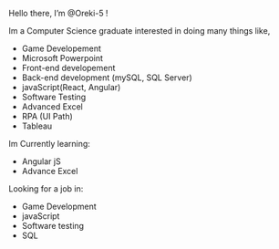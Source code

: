 Hello there, I’m @Oreki-5 !

Im a Computer Science graduate interested in doing many things like,
- Game Developement
- Microsoft Powerpoint
- Front-end developement
- Back-end development (mySQL, SQL Server)
- javaScript(React, Angular)
- Software Testing
- Advanced Excel
- RPA (UI Path)
- Tableau

Im Currently learning:
- Angular jS
- Advance Excel

Looking for a job in:
- Game Development
- javaScript
- Software testing
- SQL



<!---
Oreki-5/Oreki-5 is a ✨ special ✨ repository because its `README.md` (this file) appears on your GitHub profile.
You can click the Preview link to take a look at your changes.
--->
